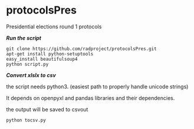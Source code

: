 protocolsPres
=============

Presidential elections round 1 protocols

***Run the script***

    git clone https://github.com/radproject/protocolsPres.git
    apt-get install python-setuptools
    easy_install beautifulsoup4
    python script.py 

***Convert xlslx to csv***

the script needs python3. (easiest path to properly handle unicode strings)

It depends on openpyxl and pandas libraries and their dependencies.

the output will be saved to csvout

	python tocsv.py 

